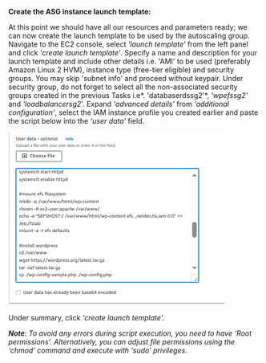 ﻿**Create the ASG instance launch template:**

At this point we should have all our resources and parameters ready; we can now create the launch template to be used by the autoscaling group. Navigate to the EC2 console, select *'launch template'* from the left panel and click *'create launch template'*. Specify a name and description for your launch template and include other details i.e. 'AMI' to be used (preferably Amazon Linux 2 HVM), instance type (free-tier eligible) and security groups. You may skip 'subnet info' and proceed without keypair. Under security group, do not forget to select all the non-associated security groups created in the previous Tasks i.e*. 'databaserdssg2'*, *'wpefssg2'* and *'loadbalancersg2*'. Expand *'advanced details'* from *'additional configuration'*, select the IAM instance profile you created earlier and paste the script below into the *‘user data’* field.

![screenshot12](./task5_images/create_launch_template_image51.png)

Under summary, click *'create launch template'.*

***Note***: _To avoid any errors during script execution, you need to have ‘Root permissions'. Alternatively, you can adjust file permissions using the ‘chmod’ command and execute with ‘sudo’ privileges_.
